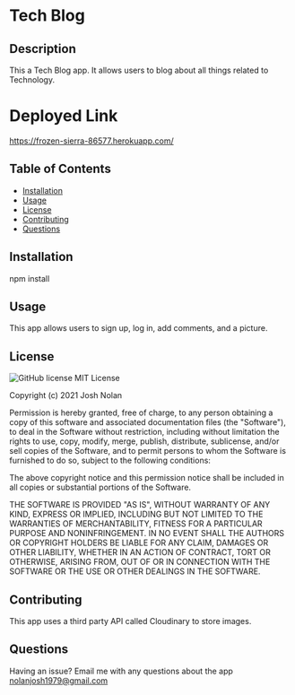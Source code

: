 
# Tech Blog

## Description
This a Tech Blog app. It allows users to blog about all things related to Technology.

# Deployed Link
https://frozen-sierra-86577.herokuapp.com/
## Table of Contents
- [Installation](#installation)
- [Usage](#usage)
- [License](#license)
- [Contributing](#contributing)
- [Questions](#questions)

## Installation
npm install

## Usage
This app allows users to sign up, log in, add comments, and a picture.

## License
![GitHub license](https://img.shields.io/badge/license-MIT-blue.svg)
MIT License

Copyright (c) 2021 Josh Nolan

Permission is hereby granted, free of charge, to any person obtaining a copy
of this software and associated documentation files (the "Software"), to deal
in the Software without restriction, including without limitation the rights
to use, copy, modify, merge, publish, distribute, sublicense, and/or sell
copies of the Software, and to permit persons to whom the Software is
furnished to do so, subject to the following conditions:

The above copyright notice and this permission notice shall be included in all
copies or substantial portions of the Software.

THE SOFTWARE IS PROVIDED "AS IS", WITHOUT WARRANTY OF ANY KIND, EXPRESS OR
IMPLIED, INCLUDING BUT NOT LIMITED TO THE WARRANTIES OF MERCHANTABILITY,
FITNESS FOR A PARTICULAR PURPOSE AND NONINFRINGEMENT. IN NO EVENT SHALL THE
AUTHORS OR COPYRIGHT HOLDERS BE LIABLE FOR ANY CLAIM, DAMAGES OR OTHER
LIABILITY, WHETHER IN AN ACTION OF CONTRACT, TORT OR OTHERWISE, ARISING FROM,
OUT OF OR IN CONNECTION WITH THE SOFTWARE OR THE USE OR OTHER DEALINGS IN THE
SOFTWARE.

## Contributing
This app uses a third party API called Cloudinary to store images.

## Questions
Having an issue? Email me with any questions about the app nolanjosh1979@gmail.com
